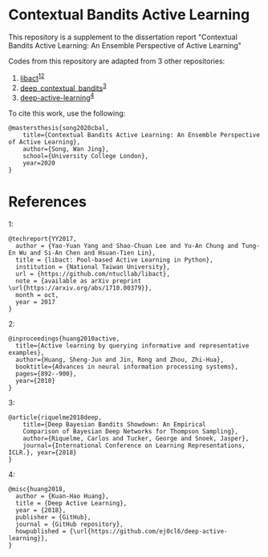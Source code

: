 # Contextual Bandits Active Learning

This repository is a supplement to the dissertation report "Contextual Bandits Active Learning: An Ensemble Perspective of Active Learning"

Codes from this repository are adapted from 3 other repositories:
1. [libact](https://github.com/ntucllab/libact)<sup>[1](#libact)</sup><sup>[2](#libact)</sup>
2. [deep_contextual_bandits](https://github.com/tensorflow/models/tree/archive/research/deep_contextual_bandits)<sup>[3](#deepCB)</sup>
3. [deep-active-learning](https://github.com/ej0cl6/deep-active-learning)<sup>[4](#deepAL)</sup>


To cite this work, use the following:
```
@mastersthesis{song2020cbal, 
    title={Contextual Bandits Active Learning: An Ensemble Perspective of Active Learning},
    author={Song, Wan Jing},
    school={University College London},
    year=2020
}
```


# References
<a name="libact">1</a>: 
```
@techreport{YY2017,
  author = {Yao-Yuan Yang and Shao-Chuan Lee and Yu-An Chung and Tung-En Wu and Si-An Chen and Hsuan-Tien Lin},
  title = {libact: Pool-based Active Learning in Python},
  institution = {National Taiwan University},
  url = {https://github.com/ntucllab/libact},
  note = {available as arXiv preprint \url{https://arxiv.org/abs/1710.00379}},
  month = oct,
  year = 2017
}
```
<a name="libact">2</a>: 
```
@inproceedings{huang2010active,
  title={Active learning by querying informative and representative examples},
  author={Huang, Sheng-Jun and Jin, Rong and Zhou, Zhi-Hua},
  booktitle={Advances in neural information processing systems},
  pages={892--900},
  year={2010}
}
```

<a name="deepCB">3</a>: 
```
@article{riquelme2018deep, 
    title={Deep Bayesian Bandits Showdown: An Empirical
    Comparison of Bayesian Deep Networks for Thompson Sampling},
    author={Riquelme, Carlos and Tucker, George and Snoek, Jasper},
    journal={International Conference on Learning Representations, ICLR.}, year={2018}
}
```
<a name="deepAL">4</a>: 
```
@misc{huang2018,
  author = {Kuan-Hao Huang},
  title = {Deep Active Learning},
  year = {2018},
  publisher = {GitHub},
  journal = {GitHub repository},
  howpublished = {\url{https://github.com/ej0cl6/deep-active-learning}},
}
```
